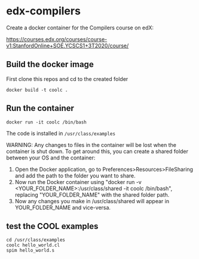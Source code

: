 # edx-compilers

Create a docker container for the Compilers course on edX:

https://courses.edx.org/courses/course-v1:StanfordOnline+SOE.YCSCS1+3T2020/course/

## Build the docker image

First clone this repos and cd to the created folder

```
docker build -t coolc .
```

## Run the container

```
docker run -it coolc /bin/bash
```

The code is installed in `/usr/class/examples`

WARNING: Any changes to files in the container will be lost when the container is shut down.
To get around this, you can create a shared folder between your OS and the container:
1. Open the Docker application, go to Preferences>Resources>FileSharing and add the path to the folder you want to share.
2. Now run the Docker container using "docker run -v <YOUR_FOLDER_NAME>:/usr/class/shared -it coolc /bin/bash", replacing "YOUR_FOLDER_NAME" with the shared folder path.
3. Now any changes you make in /usr/class/shared will appear in YOUR_FOLDER_NAME and vice-versa.

## test the COOL examples

```
cd /usr/class/examples
coolc hello_world.cl
spim hello_world.s
```
